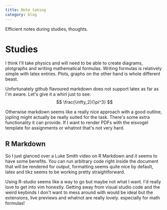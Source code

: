 ```yaml
---
title: Note taking
category: blog
---
```

Efficient notes during studies, thoughts.

# Studies
I think I'll take physics and will need to be able to create diagrams, plotgraphs and writing mathematical formulas. Writing formulas is relatively simple with latex entries. Plots, graphs on the other hand is whole different beast.

Unfortunately github flavoured markdown does not support latex as far as I'm aware. Let's give it a whirl just to see:
$$
\frac{\infty_2}{\pi^3}
$$

Otherwise markdown seems like a really nice approach with a good outline, jopling might actually be really suited for the task. There's some extra functionality it can provide. If I want to render PDFs with the eisvogel template for assignments or whatnot that's not very hard.

## R Markdown
So I just glanced over a Luke Smith video on R Markdown and it seems to have some benefits. You can run arbitrary code right inside the document that will be rendered for output, formatting seems quite nice by default, latex and tikz seems to be working pretty straightforward.

Using R-studio seems like a way to go but maybe not what I want. I'd really love to get into vim honestly. Getting away from visual studio code and the weird keybinds I don't want to mess around with would be ideal but the extensions, live previews and whatnot are really lovely. especially for math formulas!